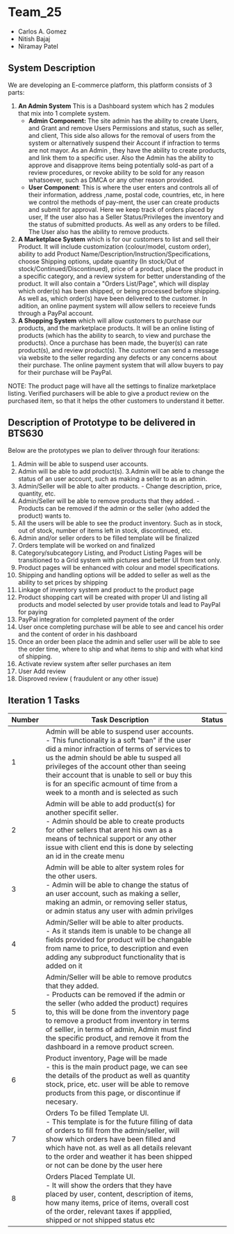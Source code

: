 # Team_25
  * Carlos A. Gomez
  * Nitish Bajaj
  * Niramay Patel
  
## System Description
We are developing an E-commerce platform, this platform consists of 3 parts:
 1. **An Admin System** This is a Dashboard system which has 2 modules that mix into 1 complete system.
    * **Admin Component:** The site admin has the ability to create Users, and Grant and remove Users Permissions and status, such as seller, and client, This side also allows for the removal of users from the system or alternatively suspend their Account if infraction to terms are not mayor. As an Admin , they have the ability to create products, and link them to a specific user. Also the Admin has the ability to approve and disapprove items being potentially sold-as part of a review procedures, or revoke ability to be sold for any reason whatsoever, such as DMCA or any other reason provided.
    * **User Component**: This is where the user enters and controls all of their information, address ,name, postal code, countries, etc, in here we control the methods of pay-ment, the user can create products and submit for approval. Here we keep track of orders placed by user, If the user also has a Seller Status/Privileges the inventory and the status of submitted products. As well as any orders to be filled. The User also has the ability to remove products.
 2. **A Marketplace System** which is for our customers to list and sell their Product. It will include customization (colour/model, custom order), ability to add Product Name/Description/Instruction/Specifications, choose Shipping options, update quantity (In stock/Out of stock/Continued/Discontinued), price of a product, place the product in a specific category, and a review system for better understanding of the product. It will also contain a "Orders List/Page", which will display which order(s) has been shipped, or being processed before shipping. As well as, which order(s) have been delivered to the customer. In adition, an online payment system will allow sellers to receieve funds through a PayPal account.
 3. **A Shopping System** which will allow customers to purchase our products, and the marketplace products. It will be an online listing of products (which has the ability to search, to view and purchase the products). Once a purchase has been made, the buyer(s) can rate product(s), and review product(s). The customer can send a message via website to the seller regarding any defects or any concerns about their purchase. The online payment system that will allow buyers to pay for their purchase will be PayPal. 

NOTE: The product page will have all the settings to finalize marketplace listing. Verified purchasers will be able to give a product review on the purchased item, so that it helps the other customers to understand it better.
 
## Description of Prototype to be delivered in BTS630
Below are the prototypes we plan to deliver through four iterations:
1. Admin will be able to suspend user accounts. 	
2. Admin will be able to add product(s). 
3.Admin will be able to change the status of an user account, such as making a seller to as an admin. 	
4. Admin/Seller will be able to alter products. - Change description, price, quantity, etc. 	
5. Admin/Seller will be able to remove products that they added. - Products can be removed if the admin or the seller (who added the product) wants to. 	
6. All the users will be able to see the product inventory. Such as in stock, out of stock, number of items left in stock, discontinued, etc. 	
7. Admin and/or seller orders to be filled template will be finalized
8. Orders template will be worked on and finalized 
9. Category/subcategory Listing, and Product Listing Pages will be transitioned to a Grid system with pictures and better UI from text only.
10. Product pages will be enhanced with colour and model specifications.
11. Shipping and handling options will be added to seller as well as the ability to set prices by shipping
12. Linkage of inventory system and product to the product page 
13. Product shopping cart will be created with proper UI and listing all products and model selected by user provide totals and lead to PayPal for paying
14. PayPal integration for completed payment of the order
15. User once completing purchase will be able to see and cancel his order and the content of order in his dashboard
16. Once an order been place the admin and seller user will be able to see the order time, where to ship and what items to ship and with what kind of shipping.
17. Activate review system after seller purchases an item
18. User Add review
19. Disproved review ( fraudulent or any other issue)
 
## Iteration 1 Tasks

| Number | Task Description | Status |
| --- | --- | --- |
| 1 | Admin will be able to suspend  user accounts.<br /> - This functionality is a soft "ban"  if the user   did a minor infraction of  terms of  services to us the admin should be able tu susped  all privileges of the account other than seeing their  account that is unable to sell or  buy this is for an  specific acmount of time from a  week to a month and is  selected as  such |   |
| 2 | Admin will be able to add product(s) for another specifit seller.<br /> - Admin should be able to  create products  for other sellers that arent his own as a means of  technical support or any other issue with   client end  this is done by selecting an id in the create menu |   |
| 3 | Admin will be able to alter system roles for the other users. <br /> - Admin will be able to change the status of an user account, such as making a seller, making an admin, or  removing seller status, or  admin status any user with admin privilges|   |
| 4 | Admin/Seller will be able to alter products. <br /> - As it stands item is unable to be change all fields  provided for product  will be  changable from name to price, to  description and even adding any subproduct functionality  that is  added on it |   |
| 5 | Admin/Seller will be able to remove produtcs that they added. <br /> - Products can be removed if the admin or the seller (who added the product) requires to, this will be done from the inventory page  to remove a product from inventory in terms of selller, in terms of admin, Admin must find the  specific  product, and  remove it from the dashboard in a remove product screen. |   |
| 6 | Product inventory, Page will be made<br /> - this is the main product page, we can see the  details of the product as well as quantity  stock, price, etc. user will be able to remove products from  this page, or discontinue if  necesary. |   |
| 7 | Orders To be filled Template UI.<br /> - This template is  for the future  filling of data of  orders to fill from the admin/seller, will show which orders have been filled and which have not. as well as all details relevant to the  order and weather it  has been shipped or not  can be done by the user here |   |
| 8 | Orders Placed Template UI.<br /> - It will show the orders that they have placed by user,  content, description of  items, how many items,  price of items, overall cost of the order, relevant  taxes if appplied,  shipped or not  shipped status etc  |   |
